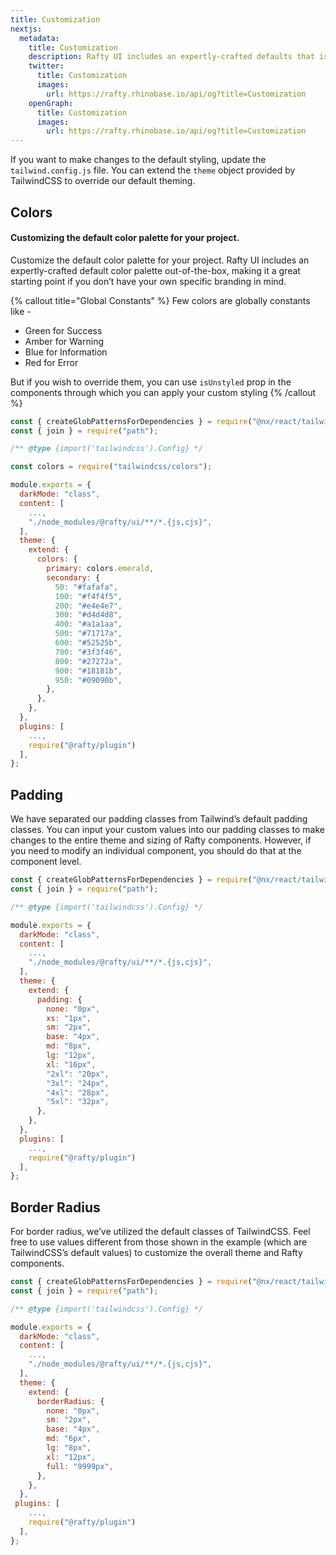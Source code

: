 ```yaml
---
title: Customization
nextjs:
  metadata:
    title: Customization
    description: Rafty UI includes an expertly-crafted defaults that is a great starting point if you don’t have your own specific branding in mind.
    twitter:
      title: Customization
      images:
        url: https://rafty.rhinobase.io/api/og?title=Customization
    openGraph:
      title: Customization
      images:
        url: https://rafty.rhinobase.io/api/og?title=Customization
---
```


If you want to make changes to the default styling, update the `tailwind.config.js` file. You can extend the `theme` object provided by TailwindCSS to override our default theming.

## Colors

#### Customizing the default color palette for your project.

Customize the default color palette for your project. Rafty UI includes an expertly-crafted default color palette out-of-the-box, making it a great starting point if you don’t have your own specific branding in mind.

{% callout title="Global Constants" %}
Few colors are globally constants like -

- Green for Success
- Amber for Warning
- Blue for Information
- Red for Error

But if you wish to override them, you can use `isUnstyled` prop in the components through which you can apply your custom styling
{% /callout %}

```jsx
const { createGlobPatternsForDependencies } = require("@nx/react/tailwind");
const { join } = require("path");

/** @type {import('tailwindcss').Config} */

const colors = require("tailwindcss/colors");

module.exports = {
  darkMode: "class",
  content: [
    ...,
    "./node_modules/@rafty/ui/**/*.{js,cjs}",
  ],
  theme: {
    extend: {
      colors: {
        primary: colors.emerald,
        secondary: {
          50: "#fafafa",
          100: "#f4f4f5",
          200: "#e4e4e7",
          300: "#d4d4d8",
          400: "#a1a1aa",
          500: "#71717a",
          600: "#52525b",
          700: "#3f3f46",
          800: "#27272a",
          900: "#18181b",
          950: "#09090b",
        },
      },
    },
  },
  plugins: [
    ...,
    require("@rafty/plugin")
  ],
};
```

## Padding

We have separated our padding classes from Tailwind’s default padding classes. You can input your custom values into our padding classes to make changes to the entire theme and sizing of Rafty components. However, if you need to modify an individual component, you should do that at the component level.

```jsx
const { createGlobPatternsForDependencies } = require("@nx/react/tailwind");
const { join } = require("path");

/** @type {import('tailwindcss').Config} */

module.exports = {
  darkMode: "class",
  content: [
    ...,
    "./node_modules/@rafty/ui/**/*.{js,cjs}",
  ],
  theme: {
    extend: {
      padding: {
        none: "0px",
        xs: "1px",
        sm: "2px",
        base: "4px",
        md: "8px",
        lg: "12px",
        xl: "16px",
        "2xl": "20px",
        "3xl": "24px",
        "4xl": "28px",
        "5xl": "32px",
      },
    },
  },
  plugins: [
    ...,
    require("@rafty/plugin")
  ],
};
```

## Border Radius

For border radius, we’ve utilized the default classes of TailwindCSS. Feel free to use values different from those shown in the example (which are TailwindCSS’s default values) to customize the overall theme and Rafty components.

```jsx
const { createGlobPatternsForDependencies } = require("@nx/react/tailwind");
const { join } = require("path");

/** @type {import('tailwindcss').Config} */

module.exports = {
  darkMode: "class",
  content: [
    ...,
    "./node_modules/@rafty/ui/**/*.{js,cjs}",
  ],
  theme: {
    extend: {
      borderRadius: {
        none: "0px",
        sm: "2px",
        base: "4px",
        md: "6px",
        lg: "8px",
        xl: "12px",
        full: "9999px",
      },
    },
  },
 plugins: [
    ...,
    require("@rafty/plugin")
  ],
};
```
